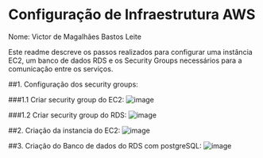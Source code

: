 # Configuração de Infraestrutura AWS 
Nome: Victor de Magalhães Bastos Leite

Este readme descreve os passos realizados para configurar uma instância EC2, um banco de dados RDS e os Security Groups necessários para a comunicação entre os serviços.

##1. Configuração dos security groups:
  
  ###1.1 Criar security group do EC2:
   ![image](https://github.com/user-attachments/assets/12eca8d2-bd72-49b9-a437-8af7d0789b7a)
 
  ###1.2 Criar security group do RDS:
  ![image](https://github.com/user-attachments/assets/60a18b50-182b-4453-af33-8e2a54835486)

##2. Criação da instancia do EC2:
![image](https://github.com/user-attachments/assets/3cc7675a-5c94-475c-8f96-d591bf6503ea)

##3. Criação do Banco de dados do RDS com postgreSQL:
![image](https://github.com/user-attachments/assets/05f7aced-9731-482d-b8f2-5dfe9ae26fdc)




